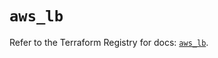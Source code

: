 # `aws_lb`

Refer to the Terraform Registry for docs: [`aws_lb`](https://registry.terraform.io/providers/hashicorp/aws/6.11.0/docs/resources/lb).
